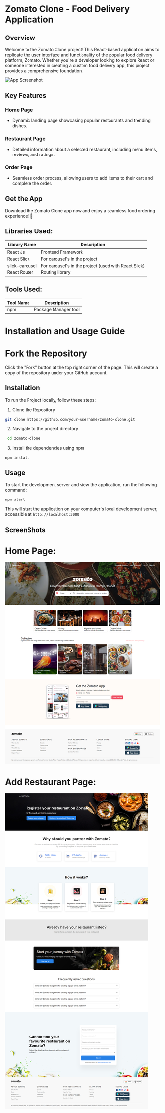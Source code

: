 # Zomato Clone - Food Delivery Application

## Overview

Welcome to the Zomato Clone project! This React-based application aims to replicate the user interface and functionality of the popular food delivery platform, Zomato. Whether you're a developer looking to explore React or someone interested in creating a custom food delivery app, this project provides a comprehensive foundation.

![App Screenshot](/src/assets/Screenshots/ZomatoClone.gif)

## Key Features

### Home Page

- Dynamic landing page showcasing popular restaurants and trending dishes.

### Restaurant Page

- Detailed information about a selected restaurant, including menu items, reviews, and ratings.

### Order Page

- Seamless order process, allowing users to add items to their cart and complete the order.

## Get the App

Download the Zomato Clone app now and enjoy a seamless food ordering experience! 📱

## Libraries Used:

| Library Name   | Description                                           |
| -------------- | ----------------------------------------------------- |
| React Js       | Frontend Framework                                    |
| React Slick    | For carousel's in the project                         |
| slick-carousel | For carousel's in the project (used with React Slick) |
| React Router   | Routing library                                       |

## Tools Used:

| Tool Name | Description          |
| --------- | -------------------- |
| npm       | Package Manager tool |

# Installation and Usage Guide

# Fork the Repository

Click the "Fork" button at the top right corner of the page. This will create a copy of the repository under your GitHub account.

## Installation

To run the Project locally, follow these steps:

1. Clone the Repository

```bash
git clone https://github.com/your-username/zomato-clone.git
```

2. Navigate to the project directory

```bash
 cd zomato-clone
```

3. Install the dependencies using npm

```bash
npm install
```

## Usage

To start the development server and view the application, run the following command:

```bash
npm start
```

This will start the application on your computer's local development server, accessible at `http://localhost:3000`

## ScreenShots

# Home Page:

![App Screenshot](/src/assets/Screenshots/Home.png)

# Add Restaurant Page:

![App Screenshot](/src/assets/Screenshots/AddRestaurant.png)
